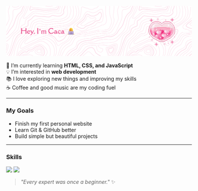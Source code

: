![cacalabs-code](header.png)

🌱 I’m currently learning **HTML, CSS, and JavaScript**  
💡 I’m interested in **web development**  
📚 I love exploring new things and improving my skills  
☕ Coffee and good music are my coding fuel

---

### My Goals
- Finish my first personal website
- Learn Git & GitHub better
- Build simple but beautiful projects

---

### Skills
<img src="https://img.shields.io/badge/HTML5-E34F26?style=for-the-badge&logo=html5&logoColor=white" />
<img src="https://img.shields.io/badge/CSS3-1572B6?style=for-the-badge&logo=css3&logoColor=white" />

> _"Every expert was once a beginner."_ ✨
